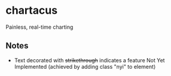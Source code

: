 chartacus
=========

Painless, real-time charting

Notes
-----------
* Text decorated with ~~strikethrough~~ indicates a feature Not Yet Implemented (achieved by adding class "nyi" to element)